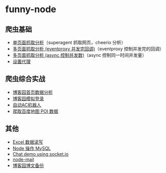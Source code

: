 # funny-node

## 爬虫基础

- [单页面抓取分析](/single-page-analyze)（superagent 抓取网页，cheerio 分析）
- [多页面抓取分析 (eventproxy 并发完回调)](/multiple-pages-analyze-use-eventproxy)（eventproxy 控制并发完的回调）
- [多页面抓取分析 (async 控制并发数)](/multiple-pages-analyze-use-async)（async 控制同一时间并发量）
- [设置代理](/proxy)


## 爬虫综合实战

- [博客园首页数据分析](/cnblogs-homepage-analyze)
- [博客园模拟登录](/cnblogs-auto-login)
- [自动AC机器人](/auto-AC-machine)
- [爬取百度地图 POI 数据](/poi)


## 其他

- [Excel 数据读写](/excel-reader)
- [Node 操作 MySQL](/node-mysql)
- [Chat demo using socket.io](/chat)
- [node-mail](/node-mail)
- [博客园博文备份](/cnblogs-backup)
